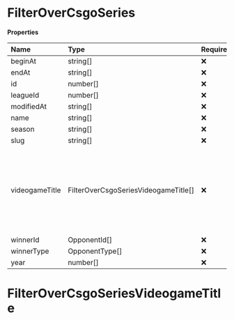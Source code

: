 # FilterOverCsgoSeries

**Properties**

| Name           | Type                                 | Required | Description                                                                                              |
| :------------- | :----------------------------------- | :------- | :------------------------------------------------------------------------------------------------------- |
| beginAt        | string[]                             | ❌       |                                                                                                          |
| endAt          | string[]                             | ❌       |                                                                                                          |
| id             | number[]                             | ❌       |                                                                                                          |
| leagueId       | number[]                             | ❌       |                                                                                                          |
| modifiedAt     | string[]                             | ❌       |                                                                                                          |
| name           | string[]                             | ❌       |                                                                                                          |
| season         | string[]                             | ❌       |                                                                                                          |
| slug           | string[]                             | ❌       |                                                                                                          |
| videogameTitle | FilterOverCsgoSeriesVideogameTitle[] | ❌       | A videogame title id or slug. <br/>Only for `/csgo/*`, `/codmw/*`, `/fifa/*` and `/ow/*` endpoints <br/> |
| winnerId       | OpponentId[]                         | ❌       |                                                                                                          |
| winnerType     | OpponentType[]                       | ❌       |                                                                                                          |
| year           | number[]                             | ❌       |                                                                                                          |

# FilterOverCsgoSeriesVideogameTitle
